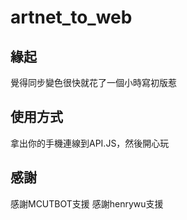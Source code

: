 # artnet_to_web
## 緣起
覺得同步變色很快就花了一個小時寫初版惹
## 使用方式
拿出你的手機連線到API.JS，然後開心玩
## 感謝
感謝MCUTBOT支援
感謝henrywu支援
